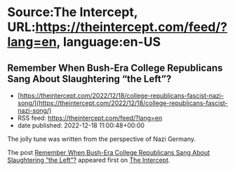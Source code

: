 # Source:The Intercept, URL:https://theintercept.com/feed/?lang=en, language:en-US

## Remember When Bush-Era College Republicans Sang About Slaughtering “the Left”?
 - [https://theintercept.com/2022/12/18/college-republicans-fascist-nazi-song/](https://theintercept.com/2022/12/18/college-republicans-fascist-nazi-song/)
 - RSS feed: https://theintercept.com/feed/?lang=en
 - date published: 2022-12-18 11:00:48+00:00

<p>The jolly tune was written from the perspective of Nazi Germany.</p>
<p>The post <a href="https://theintercept.com/2022/12/18/college-republicans-fascist-nazi-song/" rel="nofollow">Remember When Bush-Era College Republicans Sang About Slaughtering “the Left”?</a> appeared first on <a href="https://theintercept.com" rel="nofollow">The Intercept</a>.</p>

